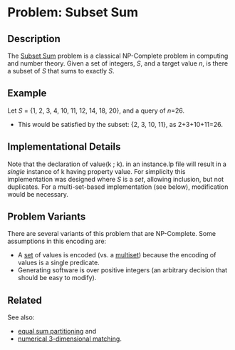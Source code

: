 # Problem: Subset Sum

## Description
The [Subset Sum](https://en.wikipedia.org/wiki/Subset_sum_problem) problem is a classical NP-Complete problem in computing and number theory. Given a set of integers, *S*, and a target value *n*, is there a subset of *S* that sums to exactly *S*.

## Example
Let *S* = {1, 2, 3, 4, 10, 11, 12, 14, 18, 20}, and a query of *n*=26.
* This would be satisfied by the subset: {2, 3, 10, 11}, as 2+3+10+11=26.

## Implementational Details
Note that the declaration of value(k ; k). in an instance.lp file will result in a *single* instance of k having property value. For simplicity this implementation was designed where *S* is a *set*, allowing inclusion, but not duplicates. For a multi-set-based implementation (see below), modification would be necessary.

## Problem Variants
There are several variants of this problem that are NP-Complete. Some assumptions in this encoding are:
* A [set](https://en.wikipedia.org/wiki/Set_(mathematics)) of values is encoded (vs. a [multiset](https://en.wikipedia.org/wiki/Multiset)) because the encoding of values is a single predicate.
* Generating software is over positive integers (an arbitrary decision that should be easy to modify).

## Related
See also:
* [equal sum partitioning](https://github.com/joshuaguerin/Answer-Set-Programming-Algorithms/tree/master/Numerical-3-Dimensional-Matching) and
* [numerical 3-dimensional matching](https://github.com/joshuaguerin/Answer-Set-Programming-Algorithms/tree/master/Numerical-3-Dimensional-Matching).
